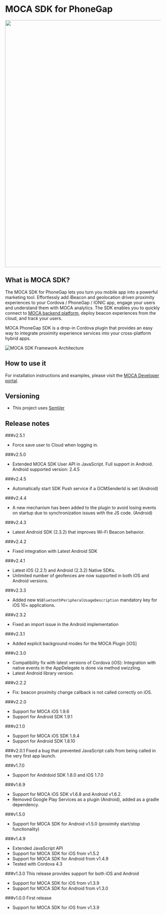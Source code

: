 MOCA SDK for PhoneGap
=====================

<img src="https://github.com/mocaplatform/moca-phonegap-sdk/blob/master/media/phonegap-ios-xl.png" width="800px">

What is MOCA SDK?
-----------------

The MOCA SDK for PhoneGap lets you turn you mobile app into a powerful marketing tool.
Effortlessly add iBeacon and geolocation driven proximity experiences to your Cordova / PhoneGap / IONIC app, engage your users and understand them with MOCA analytics.
The SDK enables you to quickly connect to [MOCA backend platform](http://mocaplatform.com), deploy beacon experiences from the cloud, and track your users.

MOCA PhoneGap SDK is a drop-in Cordova plugin that provides an easy way to integrate proximity experience services into your cross-platform hybrid apps. 

![MOCA SDK Framework Architecture](https://github.com/mocaplatform/moca-ios-sdk/blob/master/Assets/images/moca-proximity.png)

How to use it
-------------

For installation instructions and examples, please visit the [MOCA Developer portal](http://developer.mocaplatform.com/docs/installation).

Versioning
----------------
- This project uses [SemVer](http://semver.org/)

Release notes
-------------
###v2.5.1
- Force save user to Cloud when logging in.

###v2.5.0
- Extended MOCA SDK User API in JavaScript. Full support in Android.
Android supported version: 2.4.5

###v2.4.5
- Automatically start SDK Push service if a GCMSenderId is set (Android)

###v2.4.4
- A new mechanism has been added to the plugin to avoid losing events on startup due to synchronization issues with the JS code. (Android)

###v2.4.3
- Latest Android SDK (2.3.2) that improves Wi-Fi Beacon behavior.

###v2.4.2
- Fixed integration with Latest Android SDK

###v2.4.1
- Latest iOS (2.2.1) and Android (2.3.2) Native SDKs.
- Unlimited number of geofences are now supported in both iOS and Android versions. 

###v2.3.3
- Added new `NSBluetoothPeripheralUsageDescription` mandatory key for iOS 10+ applications.

###v2.3.2
- Fixed an import issue in the Android implementation

###v2.3.1
- Added explicit background modes for the MOCA Plugin [iOS]

###v2.3.0
- Compatibility fix with latest versions of Cordova (iOS): Integration with native events in the AppDelegate is done via method swizzling.
- Latest Android library version.

###v2.2.2
- Fix: beacon proximity change callback is not called correctly on iOS.

###v2.2.0
- Support for MOCA iOS 1.9.6
- Support for Android SDK 1.9.1

###v2.1.0

- Support for MOCA iOS SDK 1.9.4
- Support for Android SDK 1.8.10 

###v2.0.1
Fixed a bug that prevented JavaScript calls from being called in the very first app launch.

###v1.7.0
- Support for Andrdoid SDK 1.8.0 and iOS 1.7.0

###v1.6.9
- Support for MOCA iOS SDK v1.6.8 and Android v1.6.2.
- Removed Google Play Services as a plugin (Android), added as a gradle dependency.

###v1.5.0
- Support for MOCA SDK for Android v1.5.0 (proximity start/stop functionality)

###v1.4.9
- Extended JavaScript API
- Support for MOCA SDK for iOS from v1.5.2
- Support for MOCA SDK for Android from v1.4.9
- Tested with Cordova 4.3

###v1.3.0
This release provides support for both iOS and Android
- Support for MOCA SDK for iOS from v1.3.9
- Support for MOCA SDK for Android from v1.3.0

###v1.0.0
First release
- Support for MOCA SDK for iOS from v1.3.9
